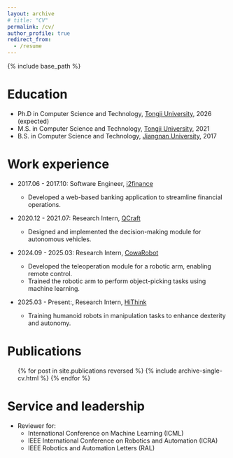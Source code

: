 ```yaml
---
layout: archive
# title: "CV"
permalink: /cv/
author_profile: true
redirect_from:
  - /resume
---
```


{% include base_path %}

Education
======
* Ph.D in Computer Science and Technology, [Tongji University](https://cs.tongji.edu.cn/), 2026 (expected)
* M.S. in Computer Science and Technology, [Tongji University](https://cs.tongji.edu.cn/), 2021
* B.S. in Computer Science and Technology, [Jiangnan University](https://www.jiangnan.edu.cn/), 2017


Work experience
======
* 2017.06 - 2017.10: Software Engineer, [i2finance](https://www.i2finance.net/#/first)
  * Developed a web-based banking application to streamline financial operations.

* 2020.12 - 2021.07: Research Intern, [QCraft](https://www.qcraft.ai/) 
  * Designed and implemented the decision-making module for autonomous vehicles.

* 2024.09 - 2025.03: Research Intern, [CowaRobot](https://www.cowarobot.com/)
  * Developed the teleoperation module for a robotic arm, enabling remote control.
  * Trained the robotic arm to perform object-picking tasks using machine learning.

* 2025.03 - Present:, Research Intern, [HiThink](https://hithink.sg/#/Home)
  * Training humanoid robots in manipulation tasks to enhance dexterity and autonomy.

Publications
======
  <ul>{% for post in site.publications reversed %}
    {% include archive-single-cv.html %}
  {% endfor %}</ul>
  
Service and leadership
======
* Reviewer for:
  * International Conference on Machine Learning (ICML)
  * IEEE International Conference on Robotics and Automation (ICRA)
  * IEEE Robotics and Automation Letters (RAL)

